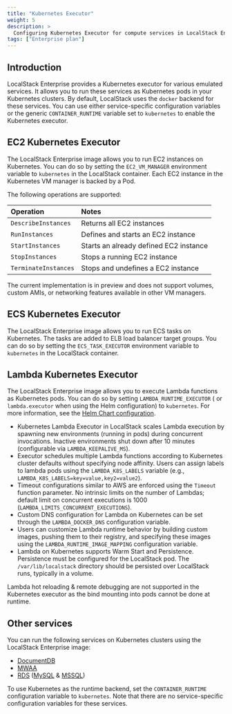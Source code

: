 ```yaml
---
title: "Kubernetes Executor"
weight: 5
description: >
  Configuring Kubernetes Executor for compute services in LocalStack Enterprise
tags: ["Enterprise plan"]
---
```


## Introduction

LocalStack Enterprise provides a Kubernetes executor for various emulated services.
It allows you to run these services as Kubernetes pods in your Kubernetes clusters.
By default, LocalStack uses the `docker` backend for these services.
You can use either service-specific configuration variables or the generic  `CONTAINER_RUNTIME`  variable set to  `kubernetes`  to enable the Kubernetes executor.

## EC2 Kubernetes Executor

The LocalStack Enterprise image allows you to run EC2 instances on Kubernetes.
You can do so by setting the `EC2_VM_MANAGER` environment variable to `kubernetes` in the LocalStack container.
Each EC2 instance in the Kubernetes VM manager is backed by a Pod.

The following operations are supported:

| Operation            | Notes                                  |
| :------------------- | :------------------------------------- |
| `DescribeInstances`  | Returns all EC2 instances              |
| `RunInstances`       | Defines and starts an EC2 instance     |
| `StartInstances`     | Starts an already defined EC2 instance |
| `StopInstances`      | Stops a running EC2 instance           |
| `TerminateInstances` | Stops and undefines a EC2 instance     |

The current implementation is in preview and does not support volumes, custom AMIs, or networking features available in other VM managers.

## ECS Kubernetes Executor

The LocalStack Enterprise image allows you to run ECS tasks on Kubernetes.
The tasks are added to ELB load balancer target groups.
You can do so by setting the `ECS_TASK_EXECUTOR` environment variable to `kubernetes` in the LocalStack container.

## Lambda Kubernetes Executor

The LocalStack Enterprise image allows you to execute Lambda functions as Kubernetes pods.
You can do so by setting `LAMBDA_RUNTIME_EXECUTOR` ( or `lambda.executor` when using the Helm configuration) to `kubernetes`.
For more information, see the [Helm Chart configuration](https://github.com/localstack/helm-charts/blob/ce47b1590605901650ab788556bc871efbd78b8d/charts/localstack/values.yaml#L178-L208).

- Kubernetes Lambda Executor in LocalStack scales Lambda execution by spawning new environments (running in pods) during concurrent invocations.
  Inactive environments shut down after 10 minutes (configurable via `LAMBDA_KEEPALIVE_MS`).
- Executor schedules multiple Lambda functions according to Kubernetes cluster defaults without specifying node affinity.
  Users can assign labels to lambda pods using the `LAMBDA_K8S_LABELS` variable (e.g., `LAMBDA_K8S_LABELS=key=value,key2=value2`).
- Timeout configurations similar to AWS are enforced using the `Timeout` function parameter.
  No intrinsic limits on the number of Lambdas; default limit on concurrent executions is 1000 (`LAMBDA_LIMITS_CONCURRENT_EXECUTIONS`).
- Custom DNS configuration for Lambda on Kubernetes can be set through the `LAMBDA_DOCKER_DNS` configuration variable.
- Users can customize Lambda runtime behavior by building custom images, pushing them to their registry, and specifying these images using the `LAMBDA_RUNTIME_IMAGE_MAPPING` configuration variable.
- Lambda on Kubernetes supports Warm Start and Persistence.
  Persistence must be configured for the LocalStack pod.
  The `/var/lib/localstack` directory should be persisted over LocalStack runs, typically in a volume.

Lambda hot reloading & remote debugging are not supported in the Kubernetes executor as the bind mounting into pods cannot be done at runtime.

## Other services

You can run the following services on Kubernetes clusters using the LocalStack Enterprise image:

- [DocumentDB](https://docs.localstack.cloud/user-guide/aws/docdb/)
- [MWAA](https://docs.localstack.cloud/user-guide/aws/docdb/)
- [RDS](https://docs.localstack.cloud/user-guide/aws/rds/)  ([MySQL](https://docs.localstack.cloud/user-guide/aws/rds/#mysql-engine)  &  [MSSQL](https://docs.localstack.cloud/user-guide/aws/rds/#microsoft-sql-server-engine))

To use Kubernetes as the runtime backend, set the `CONTAINER_RUNTIME` configuration variable to `kubernetes`.
Note that there are no service-specific configuration variables for these services.
